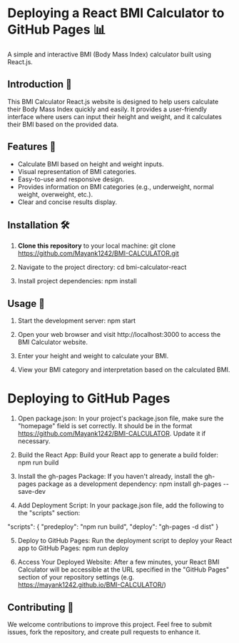 # Deploying a React BMI Calculator to GitHub Pages 📊

A simple and interactive BMI (Body Mass Index) calculator built using React.js.

## Introduction 🚀

This BMI Calculator React.js website is designed to help users calculate their Body Mass Index quickly and easily. It provides a user-friendly interface where users can input their height and weight, and it calculates their BMI based on the provided data.

## Features 🌟

- Calculate BMI based on height and weight inputs.
- Visual representation of BMI categories.
- Easy-to-use and responsive design.
- Provides information on BMI categories (e.g., underweight, normal weight, overweight, etc.).
- Clear and concise results display.

## Installation 🛠️

1. **Clone this repository** to your local machine: git clone https://github.com/Mayank1242/BMI-CALCULATOR.git

2. Navigate to the project directory: cd bmi-calculator-react

3. Install project dependencies: npm install

## Usage 📝

1. Start the development server: npm start

2. Open your web browser and visit http://localhost:3000 to access the BMI Calculator website.

3. Enter your height and weight to calculate your BMI.

4. View your BMI category and interpretation based on the calculated BMI.

# Deploying to GitHub Pages

1. Open package.json: In your project's package.json file, make sure the "homepage" field is set correctly. It should be in the format https://github.com/Mayank1242/BMI-CALCULATOR. Update it if necessary.

2. Build the React App: Build your React app to generate a build folder: npm run build

3. Install the gh-pages Package: If you haven't already, install the gh-pages package as a development dependency:
npm install gh-pages --save-dev

4. Add Deployment Script: In your package.json file, add the following to the "scripts" section:

"scripts": {
    "predeploy": "npm run build",
    "deploy": "gh-pages -d dist"
}

5. Deploy to GitHub Pages: Run the deployment script to deploy your React app to GitHub Pages: npm run deploy

6. Access Your Deployed Website: After a few minutes, your React BMI Calculator will be accessible at the URL specified in the "GitHub Pages" section of your repository settings (e.g. https://mayank1242.github.io/BMI-CALCULATOR/)
   
## Contributing 🤝

We welcome contributions to improve this project. Feel free to submit issues, fork the repository, and create pull requests to enhance it.
